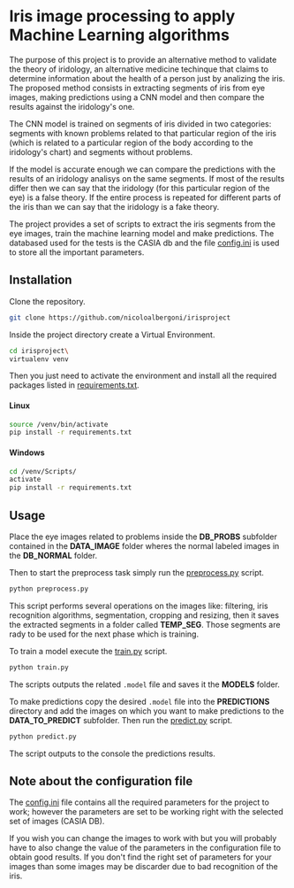 # Iris image processing to apply Machine Learning algorithms

The purpose of this project is to provide an alternative method to validate the theory of iridology, an alternative medicine techinque that claims to determine information about the health of a person just by analizing the iris.
The proposed method consists in extracting segments of iris from eye images, making predictions using a CNN model and then compare the results against the iridology's one.

The CNN model is trained on segments of iris divided in two categories: segments with known problems related to that particular region of the iris (which is related to a particular region of the body according to the iridology's chart) and segments without problems.

If the model is accurate enough we can compare the predictions with the results of an iridology analisys on the same segments. If most of the results differ then we can say that the iridology (for this particular region of the eye) is a false theory.
If the entire process is repeated for different parts of the iris than we can say that the iridology is a fake theory.

The project provides a set of scripts to extract the iris segments from the eye images, train the machine learning model and make predictions. The databased used for the tests is the CASIA db and the file [config.ini](config.ini) is used to store all the important parameters.

## Installation

Clone the repository.

```bash
git clone https://github.com/nicoloalbergoni/irisproject
```

Inside the project directory create a Virtual Environment.

```bash
cd irisproject\
virtualenv venv
```

Then you just need to activate the environment and install all the required packages listed in [requirements.txt](requirements.txt).

#### Linux

```bash
source /venv/bin/activate
pip install -r requirements.txt
```

#### Windows

```bash
cd /venv/Scripts/
activate
pip install -r requirements.txt
```

## Usage

Place the eye images related to problems inside the **DB_PROBS** subfolder contained in the **DATA_IMAGE** folder wheres the normal labeled images in the **DB_NORMAL** folder.

Then to start the preprocess task simply run the [preprocess.py](preprocess.py) script.

```bash
python preprocess.py
```

This script performs several operations on the images like: filtering, iris recognition algorithms, segmentation, cropping and resizing, then it saves the extracted segments in a folder called **TEMP_SEG**.
Those segments are rady to be used for the next phase which is training.

To train a model execute the [train.py](train.py) script.

```bash
python train.py
```

The scripts outputs the related `.model` file and saves it the **MODELS** folder.

To make predictions copy the desired `.model` file into the **PREDICTIONS** directory and add the images on which you want to make predictions to the **DATA_TO_PREDICT** subfolder.
Then run the [predict.py](predict.py) script.

```bash
python predict.py
```

The script outputs to the console the predictions results.

## Note about the configuration file

The [config.ini](config.ini) file contains all the required parameters for the project to work; however the parameters are set to be working right with the selected set of images (CASIA DB). 

If you wish you can change the images to work with but you will probably have to also change the value of the parameters in the configuration file to obtain good results. If you don't find the right set of parameters for your images than some images may be discarder due to bad recognition of the iris.
